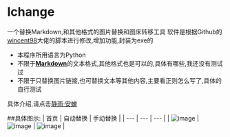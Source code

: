 # Ichange
一个替换Markdown,和其他格式的图片替换和图床转移工具
软件是根据Github的[wincent98](https://github.com/wincent98/Picaway)大佬的脚本进行修改,增加功能,封装为exe的
* 本程序所用语言为Python
* 不限于[**Markdown**](https://markdown.com.cn/basic-syntax/)的文本格式,其他格式也是可以的,具体有哪些,我还没有测试过
* 不限于只替换图片链接,也可替换文本等其他内容,主要看正则怎么写了,具体的自行测试

具体介绍,请点击[静雨·安蝉](https://blog.kwxos.top/)

##具体图示:
| 首页 | 自动替换 | 手动替换 |
| --- | --- | --- |
| ![image](https://github.com/kwxos/Ichange/assets/102129419/6c7e954a-222e-45e9-835e-56d0a6a9d056) | ![image](https://github.com/kwxos/Ichange/assets/102129419/857deea6-d3aa-432a-899d-7132c3805aea) | ![image](https://github.com/kwxos/Ichange/assets/102129419/fe9b3910-e535-46b4-b860-63b31a90babb) |



